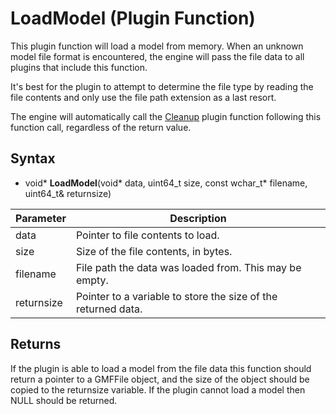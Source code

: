 # LoadModel (Plugin Function) #
This plugin function will load a model from memory. When an unknown model file format is encountered, the engine will pass the file data to all plugins that include this function.

It's best for the plugin to attempt to determine the file type by reading the file contents and only use the file path extension as a last resort.

The engine will automatically call the [Cleanup](PluginSDK_Cleanup) plugin function following this function call, regardless of the return value.

## Syntax ##
- void\* **LoadModel**(void\* data, uint64_t size, const wchar_t* filename, uint64_t& returnsize)

| Parameter | Description |
| ----- | ----- |
| data | Pointer to file contents to load. |
| size | Size of the file contents, in bytes. |
| filename | File path the data was loaded from. This may be empty. |
| returnsize | Pointer to a variable to store the size of the returned data. |

## Returns ##
If the plugin is able to load a model from the file data this function should return a pointer to a GMFFile object, and the size of the object should be copied to the returnsize variable. If the plugin cannot load a model then NULL should be returned.
